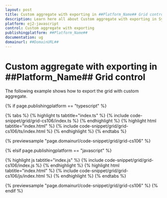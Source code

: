 ```yaml
---
layout: post
title: Custom aggregate with exporting in ##Platform_Name## Grid control | Syncfusion
description: Learn here all about Custom aggregate with exporting in Syncfusion ##Platform_Name## Grid control of Syncfusion Essential JS 2 and more.
platform: ej2-javascript
control: Custom aggregate with exporting 
publishingplatform: ##Platform_Name##
documentation: ug
domainurl: ##DomainURL##
---
```


# Custom aggregate with exporting in ##Platform_Name## Grid control

The following example shows how to export the grid with custom aggregate.

{% if page.publishingplatform == "typescript" %}

 {% tabs %}
{% highlight ts tabtitle="index.ts" %}
{% include code-snippet/grid/grid-cs106/index.ts %}
{% endhighlight %}
{% highlight html tabtitle="index.html" %}
{% include code-snippet/grid/grid-cs106/ts/index.html %}
{% endhighlight %}
{% endtabs %}
        
{% previewsample "page.domainurl/code-snippet/grid/grid-cs106" %}

{% elsif page.publishingplatform == "javascript" %}

{% highlight js tabtitle="index.js" %}
{% include code-snippet/grid/grid-cs106/index.js %}
{% endhighlight %}
{% highlight html tabtitle="index.html" %}
{% include code-snippet/grid/grid-cs106/js/index.html %}
{% endhighlight %}
{% endtabs %}

{% previewsample "page.domainurl/code-snippet/grid/grid-cs106" %}
{% endif %}
